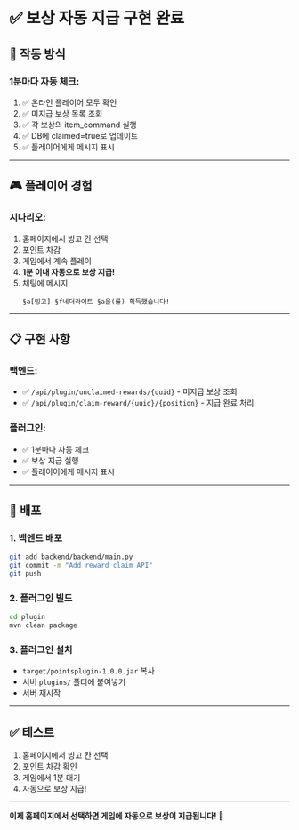 # ✅ 보상 자동 지급 구현 완료

## 🎯 작동 방식

### 1분마다 자동 체크:
1. ✅ 온라인 플레이어 모두 확인
2. ✅ 미지급 보상 목록 조회
3. ✅ 각 보상의 item_command 실행
4. ✅ DB에 claimed=true로 업데이트
5. ✅ 플레이어에게 메시지 표시

---

## 🎮 플레이어 경험

### 시나리오:
1. 홈페이지에서 빙고 칸 선택
2. 포인트 차감
3. 게임에서 계속 플레이
4. **1분 이내 자동으로 보상 지급!**
5. 채팅에 메시지:
   ```
   §a[빙고] §f네더라이트 §a을(를) 획득했습니다!
   ```

---

## 📋 구현 사항

### 백엔드:
- ✅ `/api/plugin/unclaimed-rewards/{uuid}` - 미지급 보상 조회
- ✅ `/api/plugin/claim-reward/{uuid}/{position}` - 지급 완료 처리

### 플러그인:
- ✅ 1분마다 자동 체크
- ✅ 보상 지급 실행
- ✅ 플레이어에게 메시지 표시

---

## 🚀 배포

### 1. 백엔드 배포
```bash
git add backend/backend/main.py
git commit -m "Add reward claim API"
git push
```

### 2. 플러그인 빌드
```bash
cd plugin
mvn clean package
```

### 3. 플러그인 설치
- `target/pointsplugin-1.0.0.jar` 복사
- 서버 `plugins/` 폴더에 붙여넣기
- 서버 재시작

---

## ✅ 테스트

1. 홈페이지에서 빙고 칸 선택
2. 포인트 차감 확인
3. 게임에서 1분 대기
4. 자동으로 보상 지급!

---

**이제 홈페이지에서 선택하면 게임에 자동으로 보상이 지급됩니다!** 🎁

